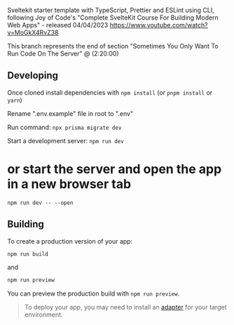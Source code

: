 Sveltekit starter template with TypeScript, Prettier and ESLint using CLI, following Joy of Code's "Complete SvelteKit Course For Building Modern Web Apps" - released 04/04/2023 https://www.youtube.com/watch?v=MoGkX4RvZ38


This branch represents the end of section "Sometimes You Only Want To Run Code On The Server" @ (2:20:00) 


## Developing

Once cloned install dependencies with `npm install` (or `pnpm install` or `yarn`) 

Rename ".env.example" file in root to ".env"

Run command:
`npx prisma migrate dev`

Start a development server:
`npm run dev`

# or start the server and open the app in a new browser tab
`npm run dev -- --open`

## Building

To create a production version of your app:

```bash
npm run build
```

and

```bash
npm run preview
```

You can preview the production build with `npm run preview`.

> To deploy your app, you may need to install an [adapter](https://kit.svelte.dev/docs/adapters) for your target environment.

